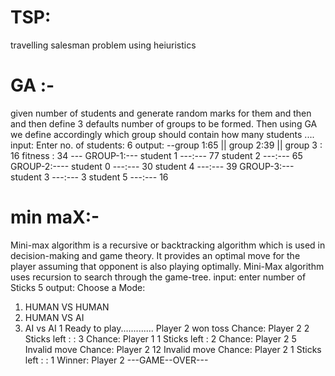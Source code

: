 # TSP:
travelling salesman problem using heiuristics



# GA :-
given number of students and generate random marks for them and then and then define 3 defaults number of groups to be formed. Then using GA we  define accordingly which group should contain how many students ....
input:
Enter no. of students: 
6
output:
--group 1:65 ||  group 2:39 ||   group 3 : 16
fitness : 34 ---
GROUP-1:---
student  1 ---:--- 77
student  2 ---:--- 65
GROUP-2:----
student  0 ---:--- 30
student  4 ---:--- 39
GROUP-3:---
student  3 ---:--- 3
student  5 ---:--- 16
# min maX:-
Mini-max algorithm is a recursive or backtracking algorithm which is used in decision-making and game theory. It provides an optimal move for the player assuming that opponent is also playing optimally.
Mini-Max algorithm uses recursion to search through the game-tree.
input:
enter number of Sticks
5
output:
Choose a Mode:

1. HUMAN  VS HUMAN
2. HUMAN VS AI
3. AI vs AI
1
Ready to play.............
Player 2 won toss
Chance: Player 2
2
Sticks left : :  3
Chance: Player 1
1
Sticks left :  2
Chance: Player 2
5
Invalid move
Chance: Player 2
12
Invalid move
Chance: Player 2
1
Sticks left : :  1
Winner: Player 2
---GAME--OVER---
